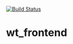 [![Build Status](https://travis-ci.com/LABS-EU3/wt_frontend.svg?branch=master)](https://travis-ci.com/LABS-EU3/wt_frontend)


# wt_frontend

